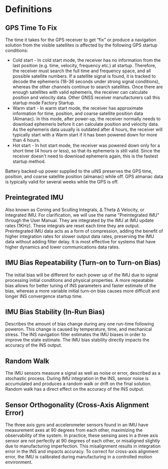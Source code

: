 # Definitions

## GPS Time To Fix

The time it takes for the GPS receiver to get “fix” or produce a navigation solution from the visible satellites is affected by the following GPS startup conditions:

- Cold start - In cold start mode, the receiver has no information from the last position (e.g. time, velocity, frequency etc.) at startup. Therefore, the receiver must search the full time and frequency space, and all possible satellite numbers. If a satellite signal is found, it is tracked to decode the ephemeris (18-36 seconds under strong signal conditions), whereas the other channels continue to search satellites. Once there are enough satellites with valid ephemeris, the receiver can calculate position and velocity data. Other GNSS receiver manufacturers call this startup mode Factory Startup.
- Warm start - In warm start mode, the receiver has approximate information for time, position, and coarse satellite position data (Almanac). In this mode, after power-up, the receiver normally needs to download ephemeris before it can calculate position and velocity data. As the ephemeris data usually is outdated after 4 hours, the receiver will typically start with a Warm start if it has been powered down for more than 4 hours.
- Hot start - In hot start mode, the receiver was powered down only for a short time (4 hours or less), so that its ephemeris is still valid. Since the receiver doesn't need to download ephemeris again, this is the fastest startup method.

Battery backed-up power supplied to the uINS preserves the GPS time, position, and coarse satellite position (almanac) while off.  GPS almanac data is typically valid for several weeks while the GPS is off.

## Preintegrated IMU

Also known as Coning and Sculling Integrals, Δ Theta Δ Velocity, or Integrated IMU.  For clarification, we will use the name "Preintegrated IMU" through the User Manual. They are integrated by the IMU at IMU update rates (1KHz). These integrals are reset each time they are output. Preintegrated IMU data acts as a form of compression, adding the benefit of higher integration rates for slower output data rates, preserving the IMU data without adding filter delay. It is most effective for systems that have higher dynamics and lower communications data rates.

## IMU Bias Repeatability (Turn-on to Turn-on Bias)

The initial bias will be different for each power up of the IMU due to signal processing initial conditions and physical properties.  A more repeatable bias allows for better tuning of INS parameters and faster estimate of the bias, whereas a more variable initial turn-on bias causes more difficult and longer INS convergence startup time.

## IMU Bias Stability (In-Run Bias)

Describes the amount of bias change during any one run-time following poweron.  This change is caused by temperature, time, and mechanical stress.  The INS navigation filter estimates the IMU biases in order to improve the state estimate.  The IMU bias stability directly impacts the accuracy of the INS output.   

## Random Walk

The IMU sensors measure a signal as well as noise or error, described as a stochastic process.  During IMU integration in the INS, sensor noise is accumulated and produces a random walk or drift on the final solution.  Random walk has a direct effect on the accuracy of the INS output.

## Sensor Orthogonality (Cross-Axis Alignment Error)

The three axis gyro and accelerometer sensors found in an IMU have measurement axes at 90 degrees from each other, maximizing the observability of the system.  In practice, these sensing axes in a three axis sensor are not perfectly at 90 degrees of each other, or misaligned slightly due to manufacturing imperfection.  This misalignment results in integration error in the INS and impacts accuracy.  To correct for cross-axis alignment error, the IMU is calibrated during manufacturing in a controlled motion environment. 

<!-- COMMENTED OUT UNTIL IT GETS CONTENT

## Dynamic Accuracy

-->